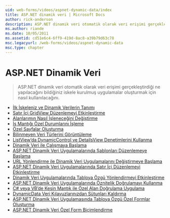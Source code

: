 ```yaml
---
uid: web-forms/videos/aspnet-dynamic-data/index
title: ASP.NET dinamik veri | Microsoft Docs
author: rick-anderson
description: ASP.NET dinamik veri otomatik olarak veri erişimi gerçekleştirdiği ne yapılacağını bildiğiniz iskele kurulmuş uygulamalar oluşturmak için nasıl kullanılacağını.
ms.author: riande
ms.date: 10/05/2011
ms.assetid: cd51e6c4-6ff9-419d-8ac8-a39b79d63c78
msc.legacyurl: /web-forms/videos/aspnet-dynamic-data
msc.type: chapter
---
```

<a name="aspnet-dynamic-data"></a>ASP.NET Dinamik Veri
====================
> ASP.NET dinamik veri otomatik olarak veri erişimi gerçekleştirdiği ne yapılacağını bildiğiniz iskele kurulmuş uygulamalar oluşturmak için nasıl kullanılacağını.


- [İlk İskeleniz ve Dinamik Verilerin Tanımı](your-first-scaffold-and-what-is-dynamic-data.md)
- [Satır İçi GridView Düzenlemeyi Etkinleştirme](how-do-i-enable-inline-gridview-editing.md)
- [Alanlarımın Nasıl İşleneceğini Değiştirme](how-do-i-change-how-my-fields-render.md)
- [İş Mantığı Özel Durumlarını İşleme](how-do-i-handle-business-logic-exceptions.md)
- [Özel Sayfalar Oluşturma](how-do-i-make-custom-pages.md)
- [Bilinmeyen Veri Türlerini Görüntüleme](how-do-i-display-unknown-datatypes.md)
- [ListView’da DynamicControl ve DetailsView Denetimlerini Kullanma](how-do-i-use-a-dynamiccontrol-in-listview-and-detailsview-controls.md)
- [Dinamik Veri ile Çalışmaya Başlama](getting-started-with-dynamic-data.md)
- [ASP.NET Dinamik Veri Uygulamalarında Şablonları Düzenlemeye Başlama](begin-editing-the-templates-in-aspnet-dynamic-data-applications.md)
- [URL Yönlendirme ile Dinamik Veri Uygulamalarını Değiştirmeye Başlama](begin-modifying-dynamic-data-applications-with-url-routing.md)
- [ASP.NET Dinamik Veri Uygulamalarında Satır İçi Düzenlemeyi Etkinleştirme](enable-in-line-editing-in-aspnet-dynamic-data-applications.md)
- [Dinamik Veri Uygulamalarında Tabloya Özgü Yönlendirmeyi Etkinleştirme](how-to-enable-table-specific-routing-in-dynamic-data-applications.md)
- [ASP.NET Dinamik Veri Uygulamalarında Öznitelik Doğrulamayı Kullanma](how-to-use-attribute-validation-in-aspnet-dynamic-data-applications.md)
- [C# veya VB’de Kesin Mantık ile Özel Alan Doğrulama Uygulama](how-to-implement-custom-field-validation-with-imperative-logic-in-vb-or-c.md)
- [DynamicData Veri Kılavuzlarınızdan Sütunları Kaldırma](how-to-remove-columns-from-your-dynamicdata-data-grids.md)
- [ASP.NET Dinamik Veri Uygulamasında Tabloya Özgü Özel Formlar Oluşturma](how-to-create-table-specific-custom-forms-in-an-aspnet-dynamic-data-application.md)
- [ASP.NET Dinamik Veri Özel Form Biçimlendirme](aspnet-dynamic-data-custom-form-formatting.md)
